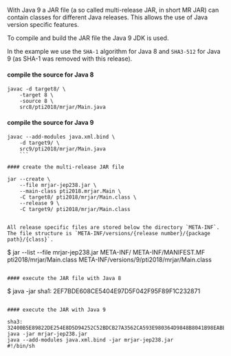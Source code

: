 With Java 9 a JAR file (a so called multi-release JAR, in short MR JAR) can contain classes for different Java releases. This allows the use of Java version specific features.

To compile and build the JAR file the Java 9 JDK is used.

In the example we use the `SHA-1` algorithm for Java 8 and `SHA3-512` for Java 9 (as SHA-1 was removed with this release).

#### compile the source for Java 8

```
javac -d target8/ \
	-target 8 \
	-source 8 \
	src8/pti2018/mrjar/Main.java
```

#### compile the source for Java 9

```
javac --add-modules java.xml.bind \
	-d target9/ \
	src9/pti2018/mrjar/Main.java
	```

#### create the multi-release JAR file

```
	jar --create \
		--file mrjar-jep238.jar \
		--main-class pti2018.mrjar.Main \
		-C target8/ pti2018/mrjar/Main.class \
		--release 9 \
		-C target9/ pti2018/mrjar/Main.class
```

All release specific files are stored below the directory `META-INF`. The file structure is `META-INF/versions/{release number}/{package path}/{class}`.

```
$ jar --list --file mrjar-jep238.jar
META-INF/
META-INF/MANIFEST.MF
pti2018/mrjar/Main.class
META-INF/versions/9/pti2018/mrjar/Main.class
```

#### execute the JAR file with Java 8

```
$ java -jar
sha1: 2EF7BDE608CE5404E97D5F042F95F89F1C232871
```

#### execute the JAR with Java 9

sha3: 32400B5E89822DE254E8D5D94252C52BDCB27A3562CA593E980364D9848B8041B98EABE16C1A6797484941D2376864A1B0E248B0F7AF8B1555A778C336A5BF48
java -jar mrjar-jep238.jar
java --add-modules java.xml.bind -jar mrjar-jep238.jar
#!/bin/sh
